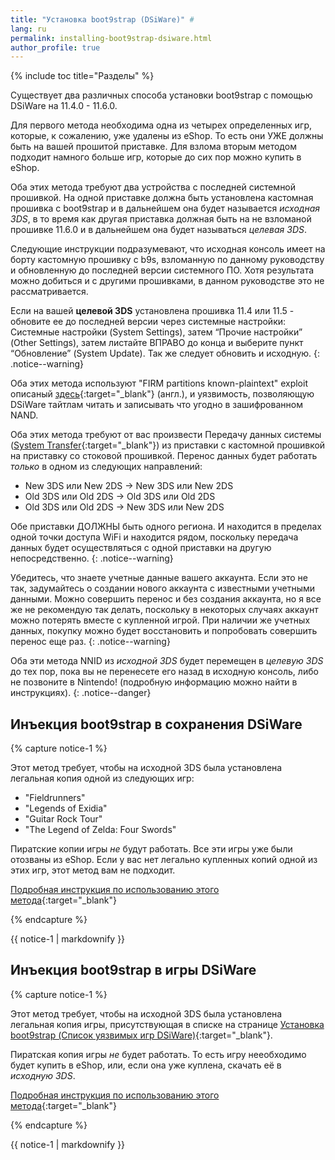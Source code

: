 ```yaml
---
title: "Установка boot9strap (DSiWare)" #
lang: ru
permalink: installing-boot9strap-dsiware.html
author_profile: true
---
```

{% include toc title="Разделы" %}

Существует два различных способа установки boot9strap с помощью DSiWare на 11.4.0 - 11.6.0.

Для первого метода необходима одна из четырех определенных игр, которые, к сожалению, уже удалены из eShop. То есть они УЖЕ должны быть на вашей прошитой приставке. Для взлома вторым методом подходит намного больше игр, которые до сих пор можно купить в eShop.

Оба этих метода требуют два устройства с последней системной прошивкой. На одной приставке должна быть установлена кастомная прошивка с boot9strap и в дальнейшем она будет называется *исходная 3DS*, в то время как другая приставка должная быть на не взломаной прошивке 11.6.0 и в дальнейшем она будет называться *целевая 3DS*.

Следующие инструкции подразумевают, что исходная консоль имеет на борту кастомную прошивку с b9s, взломанную по данному руководству и обновленную до последней версии системного ПО. Хотя результата можно добиться и с другими прошивками, в данном руководстве это не рассматривается. 

Если на вашей **целевой 3DS** установлена прошивка 11.4 или 11.5 - обновите ее до последней версии через системные настройки: Системные настройки (System Settings), затем “Прочие настройки” (Other Settings), затем листайте ВПРАВО до конца и выберите пункт “Обновление” (System Update). Так же следует обновить и исходную. 
{: .notice--warning}

Оба этих метода используют "FIRM partitions known-plaintext" exploit описаный [здесь](https://www.3dbrew.org/wiki/3DS_System_Flaws){:target="_blank"} (англ.), и уязвимость, позволяющую DSiWare тайтлам читать и записывать что угодно в зашифрованном NAND.

Оба этих метода требуют от вас произвести Передачу данных системы ([System Transfer](http://en-americas-support.nintendo.com/app/answers/detail/a_id/13996/){:target="_blank"}) из приставки с кастомной прошивкой на приставку со стоковой прошивкой. Перенос данных будет работать *только* в одном из следующих направлений:    

  + New 3DS или New 2DS -> New 3DS или New 2DS    
  + Old 3DS или Old 2DS -> Old 3DS или Old 2DS    
  + Old 3DS или Old 2DS -> New 3DS или New 2DS    
  
Обе приставки ДОЛЖНЫ быть одного региона. И находится в пределах одной точки доступа WiFi и находится рядом, поскольку передача данных будет осуществляться с одной приставки на другую непосредственно.
{: .notice--warning}

Убедитесь, что знаете учетные данные вашего аккаунта. Если это не так, задумайтесь о создании нового аккаунта с известными учетными данными. Можно совершить перенос и без создания аккаунта, но я все же не рекомендую так делать, поскольку в некоторых случаях аккаунт можно потерять вместе с купленной игрой. При наличии же учетных данных, покупку можно будет восстановить и попробовать совершить перенос еще раз.
{: .notice--warning}
  
Оба эти метода NNID из *исходной 3DS* будет перемещен в *целевую 3DS* до тех пор, пока вы не перенесете его назад в исходную консоль, либо не позвоните в Nintendo! (подробную информацию можно найти в инструкциях).
{: .notice--danger}

## Инъекция boot9strap в сохранения DSiWare

{% capture notice-1 %}

Этот метод требует, чтобы на исходной 3DS была установлена легальная копия одной из следующих игр:
    
+ "Fieldrunners"     
+ "Legends of Exidia"     
+ "Guitar Rock Tour"     
+ "The Legend of Zelda: Four Swords"     
    
Пиратские копии игры *не* будут работать.
Все эти игры уже были отозваны из eShop. Если у вас нет легально купленных копий одной из этих игр, этот метод вам не подходит. 

[Подробная инструкция по использованию этого метода](installing-boot9strap-dsiware-save-injection){:target="_blank"}

{% endcapture %}

<div class="notice--success">{{ notice-1 | markdownify }}</div>

## Инъекция boot9strap в игры DSiWare

{% capture notice-1 %}

Этот метод требует, чтобы на исходной 3DS была установлена легальная копия игры, присутствующая в списке на странице [Установка boot9strap (Список уязвимых игр DSiWare)](installing-boot9strap-dsiware-game-injection-list){:target="_blank"}.

Пиратская копия игры *не* будет работать. То есть игру нееобходимо будет купить в eShop, или, если она уже куплена, скачать её в *исходную 3DS*.

[Подробная инструкция по использованию этого метода](installing-boot9strap-dsiware-game-injection){:target="_blank"}

{% endcapture %}

<div class="notice--success">{{ notice-1 | markdownify }}</div>